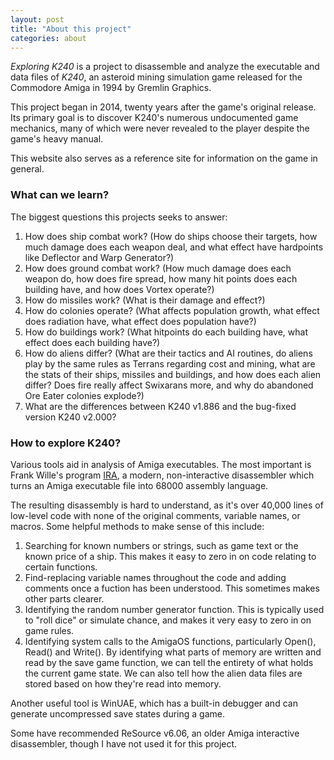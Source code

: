 ```yaml
---
layout: post
title: "About this project"
categories: about
---
```


_Exploring K240_ is a project to disassemble and analyze the executable and data
files of _K240_, an asteroid mining simulation game released for the Commodore
Amiga in 1994 by Gremlin Graphics.

This project began in 2014, twenty years after the game's original release. Its
primary goal is to discover K240's numerous undocumented game mechanics, many of
which were never revealed to the player despite the game's heavy manual.

This website also serves as a reference site for information on the game in
general.

### What can we learn?

The biggest questions this projects seeks to answer:

1. How does ship combat work? (How do ships choose their targets, how
much damage does each weapon deal, and what effect have hardpoints like
Deflector and Warp Generator?)
2. How does ground combat work? (How much damage does each weapon do,
how does fire spread, how many hit points does each building have,
and how does Vortex operate?)
3. How do missiles work? (What is their damage and effect?)
4. How do colonies operate? (What affects population growth, what effect does
radiation have, what effect does population have?)
5. How do buildings work? (What hitpoints do each building have, what
effect does each building have?)
6. How do aliens differ? (What are their tactics and AI routines, do
aliens play by the same rules as Terrans regarding cost and mining,
what are the stats of their ships, missiles and buildings, and how does
each alien differ? Does fire really affect Swixarans more, and why do
abandoned Ore Eater colonies explode?)
7. What are the differences between K240 v1.886 and the bug-fixed version
K240 v2.000?

### How to explore K240?

Various tools aid in analysis of Amiga executables. The most important is Frank
Wille's program
[IRA](http://aminet.net/package/dev/asm/ira),
a modern, non-interactive disassembler which turns an Amiga executable file into
68000 assembly language.

The resulting disassembly is hard to understand, as it's over 40,000 lines of
low-level code with none of the original comments, variable names, or macros.
Some helpful methods to make sense of this include:

1. Searching for known numbers or strings, such as game text or the
known price of a ship. This makes it easy to zero in on code relating
to certain functions.
2. Find-replacing variable names throughout the code and adding comments
once a fuction has been understood. This sometimes makes other parts clearer.
3. Identifying the random number generator function. This is typically
used to "roll dice" or simulate chance, and makes it very easy to zero
in on game rules.
4. Identifying system calls to the AmigaOS functions, particularly
Open(), Read() and Write(). By identifying what parts of memory are
written and read by the save game function, we can tell the entirety
of what holds the current game state. We can also tell how the alien
data files are stored based on how they're read into memory.

Another useful tool is WinUAE, which has a built-in debugger and can
generate uncompressed save states during a game.

Some have recommended ReSource v6.06, an older Amiga interactive disassembler,
though I have not used it for this project.
